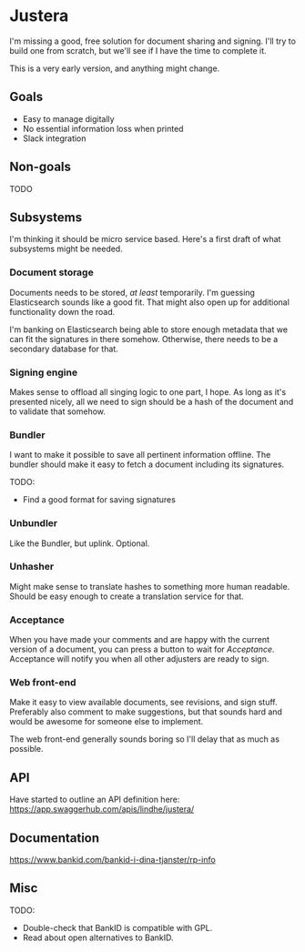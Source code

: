 # Justera

I'm missing a good, free solution for document sharing and signing.
I'll try to build one from scratch, but we'll see if I have the time to complete it.

This is a very early version, and anything might change.

## Goals

* Easy to manage digitally
* No essential information loss when printed
* Slack integration

## Non-goals

TODO

## Subsystems

I'm thinking it should be micro service based.
Here's a first draft of what subsystems might be needed.


### Document storage

Documents needs to be stored, _at least_ temporarily.
I'm guessing Elasticsearch sounds like a good fit.
That might also open up for additional functionality down the road.

I'm banking on Elasticsearch being able to store enough metadata that we can fit the signatures in there somehow.
Otherwise, there needs to be a secondary database for that.


### Signing engine

Makes sense to offload all singing logic to one part, I hope.
As long as it's presented nicely, all we need to sign should be a hash of the document and to validate that somehow.


### Bundler

I want to make it possible to save all pertinent information offline.
The bundler should make it easy to fetch a document including its signatures.

TODO:
* Find a good format for saving signatures


### Unbundler

Like the Bundler, but uplink.
Optional.


### Unhasher

Might make sense to translate hashes to something more human readable.
Should be easy enough to create a translation service for that.


### Acceptance

When you have made your comments and are happy with the current version of a
document, you can press a button to wait for _Acceptance_.
Acceptance will notify you when all other adjusters are ready to sign.


### Web front-end

Make it easy to view available documents, see revisions, and sign stuff.
Preferably also comment to make suggestions, but that sounds hard and would be awesome for someone else to implement.

The web front-end generally sounds boring so I'll delay that as much as possible.


## API

Have started to outline an API definition here: https://app.swaggerhub.com/apis/lindhe/justera/

## Documentation

https://www.bankid.com/bankid-i-dina-tjanster/rp-info


## Misc

TODO:
* Double-check that BankID is compatible with GPL.
* Read about open alternatives to BankID.

